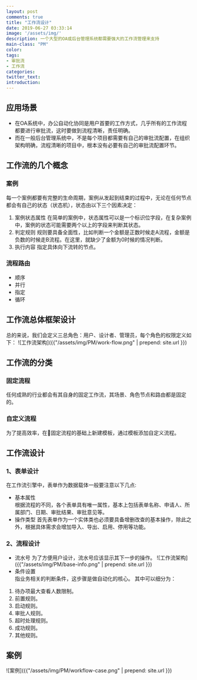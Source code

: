 ```yaml
---
layout: post
comments: true
title: "工作流设计"
date: 2019-06-27 03:33:14
image: '/assets/img/'
description: 一个大型的OA或后台管理系统都需要强大的工作流管理来支持
main-class: "PM"
color:
tags:
- 审批流
- 工作流
categories:
twitter_text:
introduction:
---
```


## 应用场景
* 在OA系统中，办公自动化协同是用户首要的工作方式，几乎所有的工作流程都要进行审批流，这时要做到流程清晰，责任明确。
* 而在一般后台管理系统中，不是每个项目都需要有自己的审批流配置，在组织架构明确，流程清晰的项目中，根本没有必要有自己的审批流配置环节。

## 工作流的几个概念
### 案例
每一个案例都要有完整的生命周期，案例从发起到结束的过程中，无论在任何节点都会有自己的状态（状态机），状态由以下三个因素决定：
1. 案例状态属性
在简单的案例中，状态属性可以是一个标识位字段，在复杂案例中，案例的状态可能需要两个以上的字段来判断其状态。
2. 判定规则
规则要具备全面性，比如判断一个金额是正数时候走A流程，金额是负数的时候走B流程。在这里，就缺少了金额为0时候的情况判断。
3. 执行内容
指定具体向下流转的节点。  

### 流程路由
* 顺序
* 并行
* 指定
* 循环  

## 工作流总体框架设计
总的来说，我们会定义三总角色：用户、设计者、管理员，每个角色的权限定义如下：
![工作流架构]({{"/assets/img/PM/work-flow.png" | prepend: site.url }})
 
## 工作流的分类
### 固定流程
任何成熟的行业都会有其自身的固定工作流，其场景、角色节点和路由都是固定的。
### 自定义流程
为了提高效率，在固定流程的基础上新建模板，通过模板添加自定义流程。
## 工作流设计
### 1、表单设计
在工作流引擎中，表单作为数据载体一般要注意以下几点:
- 基本属性  
根据流程的不同，各个表单具有唯一属性，基本上包括表单名称、申请人、所属部门、日期、审批结果、审批意见等。
- 操作类型
首先表单作为一个实体类也必须要具备增删改查的基本操作，除此之外，根据具体需求会增加导入、导出、启用、停用等功能。
### 2、流程设计
- 流水号
为了方便用户设计，流水号应该显示其下一步的操作。
![工作流架构]({{"/assets/img/PM/base-info.png" | prepend: site.url }})
- 条件设置  
指业务相关的判断条件，这步骤是做自动化的核心。
其中可以细分为：
1. 待办项最大查看人数限制。
2. 前置规则。
3. 启动规则。
4. 审批人规则。
5. 超时处理规则。
6. 成功规则。
7. 其他规则。

## 案例
![案例]({{"/assets/img/PM/workflow-case.png" | prepend: site.url }})